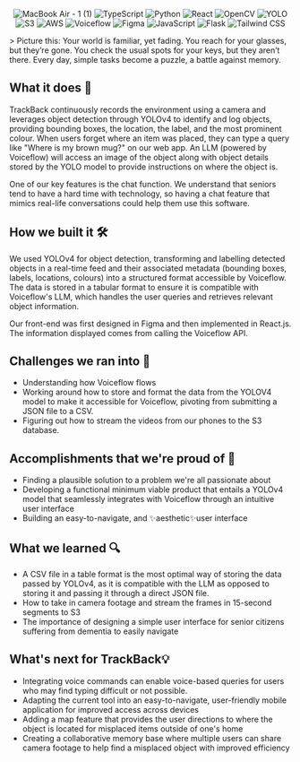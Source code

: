 <div align="center">
  
![MacBook Air - 1 (1)](https://github.com/user-attachments/assets/3ac05f13-0da3-42b0-9af6-17fe09ecb854)
![TypeScript](https://img.shields.io/badge/TypeScript-007ACC?style=for-the-badge&logo=typescript&logoColor=white)
![Python](https://img.shields.io/badge/Python-3776AB?style=for-the-badge&logo=python&logoColor=white)
![React](https://img.shields.io/badge/React-61DAFB?style=for-the-badge&logo=react&logoColor=black)
![OpenCV](https://img.shields.io/badge/OpenCV-5C3EE8?style=for-the-badge&logo=opencv&logoColor=white)
![YOLO](https://img.shields.io/badge/YOLO-00FFFF?style=for-the-badge)
![S3](https://img.shields.io/badge/S3-569A31?style=for-the-badge&logo=amazon-s3&logoColor=white)
![AWS](https://img.shields.io/badge/AWS-232F3E?style=for-the-badge&logo=amazon-aws&logoColor=white)
![Voiceflow](https://img.shields.io/badge/Voiceflow-1F2937?style=for-the-badge)
![Figma](https://img.shields.io/badge/Figma-F24E1E?style=for-the-badge&logo=figma&logoColor=white)
![JavaScript](https://img.shields.io/badge/JavaScript-F7DF1E?style=for-the-badge&logo=javascript&logoColor=black)
![Flask](https://img.shields.io/badge/Flask-000000?style=for-the-badge&logo=flask&logoColor=white)
![Tailwind CSS](https://img.shields.io/badge/Tailwind_CSS-06B6D4?style=for-the-badge&logo=tailwind-css&logoColor=white)
</div>
> Picture this: 
Your world is familiar, yet fading. You reach for your glasses, but they’re gone. You check the usual spots for your keys, but they aren’t there. Every day, simple tasks become a puzzle, a battle against memory.

## What it does 🧠
TrackBack continuously records the environment using a camera and leverages object detection through YOLOv4 to identify and log objects, providing bounding boxes, the location, the label, and the most prominent colour. When users forget where an item was placed, they can type a query like "Where is my brown mug?" on our web app. An LLM (powered by Voiceflow) will access an image of the object along with object details stored by the YOLO model to provide instructions on where the object is.

One of our key features is the chat function. We understand that seniors tend to have a hard time with technology, so having a chat feature that mimics real-life conversations could help them use this software. 

## How we built it 🛠️
We used YOLOv4 for object detection, transforming and labelling detected objects in a real-time feed and their associated metadata (bounding boxes, labels, locations, colours) into a structured format accessible by Voiceflow. The data is stored in a tabular format to ensure it is compatible with Voiceflow's LLM, which handles the user queries and retrieves relevant object information. 

Our front-end was first designed in Figma and then implemented in React.js. The information displayed comes from calling the Voiceflow API.

## Challenges we ran into 🧗
- Understanding how Voiceflow flows
- Working around how to store and format the data from the YOLOV4 model to make it accessible for Voiceflow, pivoting from submitting a JSON file to a CSV.
- Figuring out how to stream the videos from our phones to the S3 database.

## Accomplishments that we're proud of 🌟
- Finding a plausible solution to a problem we're all passionate about
- Developing a functional minimum viable product that entails a YOLOv4 model that seamlessly integrates with Voiceflow through an intuitive user interface
- Building an easy-to-navigate, and ✨aesthetic✨user interface

## What we learned 🔍
- A CSV file in a table format is the most optimal way of storing the data passed by YOLOv4, as it is compatible with the LLM as opposed to storing it and passing it through a direct JSON file.
- How to take in camera footage and stream the frames in 15-second segments to S3 
- The importance of designing a simple user interface for senior citizens suffering from dementia to easily navigate 

## What's next for TrackBack💡
- Integrating voice commands can enable voice-based queries for users who may find typing difficult or not possible. 
- Adapting the current tool into an easy-to-navigate, user-friendly mobile application for improved access across devices 
- Adding a map feature that provides the user directions to where the object is located for misplaced items outside of one's home
- Creating a collaborative memory base where multiple users can share camera footage to help find a misplaced object with improved efficiency 
